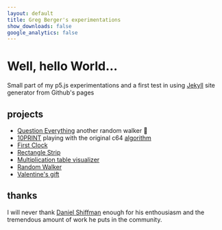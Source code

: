 ```yaml
---
layout: default
title: Greg Berger's experimentations
show_downloads: false
google_analytics: false
---
```


# Well, hello World...
Small part of my p5.js experimentations and a first test in using [Jekyll](https://jekyllrb.com/) site generator from Github's pages

## projects

* [Question Everything](Question_Everything) another random walker 🤔
* [10PRINT](10PRINT) playing with the original c64 [algorithm](https://10print.org/)
* [First Clock](clock)
* [Rectangle Strip](rectangle-strip)
* [Multiplication table visualizer](multiplication-tables-modulo)
* [Random Walker](random-walker)
* [Valentine's gift](plotter)

## thanks
I will never thank [Daniel Shiffman](http://shiffman.net) enough for his enthousiasm and the tremendous amount of work he puts in the community.
